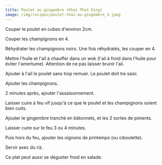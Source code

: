 ```yaml
---
title: Poulet au gingembre (Khaï Phat King)
image: /img/recipes/poulet-thaï-au-gingembre_4.jpeg
---
```

Couper le poulet en cubes d'environ 2cm.

Couper les champignons en 4.

Réhydrater les champignons noirs. Une fois réhydratés, les couper en 4.

Mettre l'huile et l'ail à chauffer dans un wok (l'ail à froid dans l'huile pour éviter l'amertume). Attention de ne pas laisser brunir l'ail.

Ajouter à l'ail le poulet sans trop remuer. Le poulet doit tre saisi.

Ajouter les champignons.

2 minutes après, ajouter l'assaisonnement.

Laisser cuire à feu vif jusqu'à ce que le poulet et les champignons soient bien cuits.

Ajouter le gingembre tranché en bâtonnets, et les 2 sortes de piments.

Laisser cuire sur le feu 3 ou 4 minutes.

Puis hors du feu, ajouter les oignons de printemps (ou ciboulette).

Servir avec du riz.

Ce plat peut aussi se déguster froid en salade.